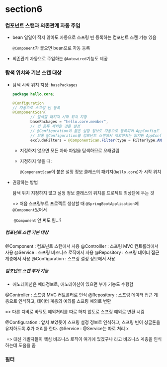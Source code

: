 # section6





### 컴포넌트 스캔과 의존관계 자동 주입

- bean 일일이 적지 않아도 자동으로 스프링 빈 등록하는 컴포넌트 스캔 기능 있음

  `@Component`가 붙으면 bean으로 자동 등록

- 의존관계 자동으로 주입하는 `@Autowired`기능도 제공





### 탐색 위치와 기본 스캔 대상

- 탐색 시작 위치 지정: `basePackages`

  ```java
  package hello.core;
  
  @Configuration
  // 자동으로 스프링 빈 등록
  @ComponentScan(
          // 탐색할 패키지 시작 위치 지정
          basePackages = "hello.core.member",
          // 빈 등록 제외할 것들 설정
          // @Configuration이 붙은 설정 정보도 자동으로 등록되어 AppConfig도 빈으로 등록되어 제외
          // 보통 @Configuration를 컴포넌트 스캔에서 제외하지는 않지만 AppConfig에 bean을 일일이 등록해놨기 때문에 제외한 것
          excludeFilters = @ComponentScan.Filter(type = FilterType.ANNOTATION, classes = Configuration.class))
  
  ```

  - 지정하지 않으면 모든 자바 파일을 탐색하므로 오래걸림

  - 지정하지 않을 때:

    `@ComponentScan`이 붙은 설정 정보 클래스의 패키지(`hello.core`)가 시작 위치



- 권장하는 방법

  탐색 위치 지정하지 않고 설정 정보 클래스의 위치를 프로젝트 최상단에 두는 것

  => 처음 스프링부트  프로젝트 생성할 때 `@SpringBootApplication`에 `@Component`있어서

  ​	 `@Component` 안 써도 됨...?



##### 컴포넌트 스캔 기본 대상

@Component : 컴포넌트 스캔에서 사용
@Controlller : 스프링 MVC 컨트롤러에서 사용
@Service : 스프링 비즈니스 로직에서 사용
@Repository : 스프링 데이터 접근 계층에서 사용
@Configuration : 스프링 설정 정보에서 사용



##### 컴포넌트 스캔 부가 기능

- 애노테이션은 메타정보로, 애노테이션이 있으면 부가 기능도 수행함

@Controller : 스프링 MVC 컨트롤러로 인식
@Repository : 스프링 데이터 접근 계층으로 인식하고, 데이터 계층의 예외를 스프링 예외로 변환

=> 다른 디비로 바꿔도 예외처리를 따로 하지 않도로 스프링 예외로 변환 시킴

@Configuration : 앞서 보았듯이 스프링 설정 정보로 인식하고, 스프링 빈이 싱글톤을 유지하도록 추가 처리를 한다.
@Service : @Service는 따로 처리 x

​	=>  대신 개발자들이 핵심 비즈니스 로직이 여기에 있겠구나 라고 비즈니스 계층을 인식하는데 도움을 줌







### 필터

